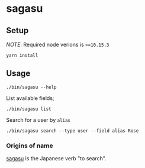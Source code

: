 # sagasu


## Setup

*NOTE*: Required node verions is `>=10.15.3`

```
yarn install 
```

## Usage

`./bin/sagasu --help`


List available fields;

`./bin/sagasu list`

Search for a user by `alias`

`./bin/sagasu search --type user --field alias Rose`


### Origins of name

[sagasu](https://jisho.org/word/%E6%8E%A2%E3%81%99) is the Japanese verb "to search".